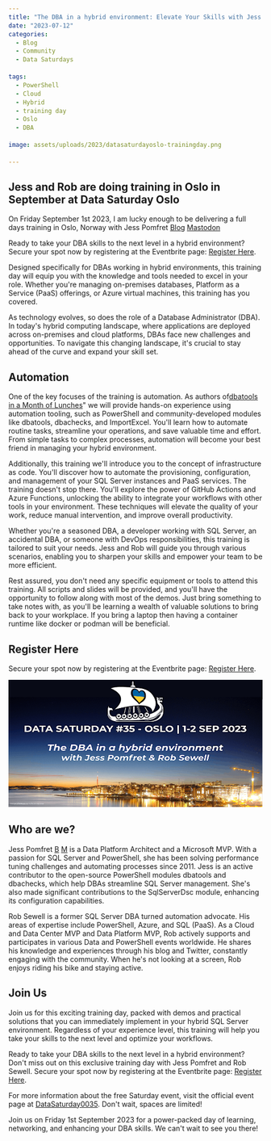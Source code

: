```yaml
---
title: "The DBA in a hybrid environment: Elevate Your Skills with Jess Pomfret and Rob Sewell in Oslo"
date: "2023-07-12"
categories:
  - Blog
  - Community
  - Data Saturdays

tags:
  - PowerShell
  - Cloud
  - Hybrid
  - training day
  - Oslo
  - DBA

image: assets/uploads/2023/datasaturdayoslo-trainingday.png

---
```

## Jess and Rob are doing training in Oslo in September at Data Saturday Oslo

On Friday September 1st 2023, I am lucky enough to be delivering a full days training in Oslo, Norway with Jess Pomfret [Blog](https://jesspomfret.com) [Mastodon](https://tech.lgbt/@Jpomfret)

Ready to take your DBA skills to the next level in a hybrid environment?
Secure your spot now by registering at the Eventbrite page: [Register Here](https://www.eventbrite.com/e/the-dba-in-a-hybrid-environment-tickets-643006990217).

Designed specifically for DBAs working in hybrid environments, this training day will equip you with the knowledge and tools needed to excel in your role. Whether you're managing on-premises databases, Platform as a Service (PaaS) offerings, or Azure virtual machines, this training has you covered.

As technology evolves, so does the role of a Database Administrator (DBA). In today's hybrid computing landscape, where applications are deployed across on-premises and cloud platforms, DBAs face new challenges and opportunities. To navigate this changing landscape, it's crucial to stay ahead of the curve and expand your skill set.

## Automation

One of the key focuses of the training is automation. As authors of[dbatools in a Month of Lunches](https://beard.media/book)" we will provide hands-on experience using automation tooling, such as PowerShell and community-developed modules like dbatools, dbachecks, and ImportExcel. You'll learn how to automate routine tasks, streamline your operations, and save valuable time and effort. From simple tasks to complex processes, automation will become your best friend in managing your hybrid environment.

Additionally, this training we'll introduce you to the concept of infrastructure as code. You'll discover how to automate the provisioning, configuration, and management of your SQL Server instances and PaaS services. The training doesn't stop there. You'll explore the power of GitHub Actions and Azure Functions, unlocking the ability to integrate your workflows with other tools in your environment. These techniques will elevate the quality of your work, reduce manual intervention, and improve overall productivity.

Whether you're a seasoned DBA, a developer working with SQL Server, an accidental DBA, or someone with DevOps responsibilities, this training is tailored to suit your needs. Jess and Rob will guide you through various scenarios, enabling you to sharpen your skills and empower your team to be more efficient.

Rest assured, you don't need any specific equipment or tools to attend this training. All scripts and slides will be provided, and you'll have the opportunity to follow along with most of the demos. Just bring something to take notes with, as you'll be learning a wealth of valuable solutions to bring back to your workplace. If you bring a laptop then having a container runtime like docker or podman will be beneficial.

## Register Here

Secure your spot now by registering at the Eventbrite page: [Register Here](https://www.eventbrite.com/e/the-dba-in-a-hybrid-environment-tickets-643006990217).

[![training day](assets/uploads/2023/datasaturdayoslo-trainingday.png)](https://www.eventbrite.com/e/the-dba-in-a-hybrid-environment-tickets-643006990217)

## Who are we?

Jess Pomfret [B](https://jesspomfret.com) [M](https://tech.lgbt/@Jpomfret) is a Data Platform Architect and a Microsoft MVP. With a passion for SQL Server and PowerShell, she has been solving performance tuning challenges and automating processes since 2011. Jess is an active contributor to the open-source PowerShell modules dbatools and dbachecks, which help DBAs streamline SQL Server management. She's also made significant contributions to the SqlServerDsc module, enhancing its configuration capabilities.

Rob Sewell is a former SQL Server DBA turned automation advocate. His areas of expertise include PowerShell, Azure, and SQL (PaaS). As a Cloud and Data Center MVP and Data Platform MVP, Rob actively supports and participates in various Data and PowerShell events worldwide. He shares his knowledge and experiences through his blog and Twitter, constantly engaging with the community. When he's not looking at a screen, Rob enjoys riding his bike and staying active.

## Join Us

Join us for this exciting training day, packed with demos and practical solutions that you can immediately implement in your hybrid SQL Server environment. Regardless of your experience level, this training will help you take your skills to the next level and optimize your workflows.

Ready to take your DBA skills to the next level in a hybrid environment? Don't miss out on this exclusive training day with Jess Pomfret and Rob Sewell. Secure your spot now by registering at the Eventbrite page: [Register Here](https://www.eventbrite.com/e/the-dba-in-a-hybrid-environment-tickets-643006990217).

For more information about the free Saturday event, visit the official event page at [DataSaturday0035](https://datasaturdays.com/2023-09-02-datasaturday0035/). Don't wait, spaces are limited!

Join us on Friday 1st September 2023 for a power-packed day of learning, networking, and enhancing your DBA skills. We can't wait to see you there!
